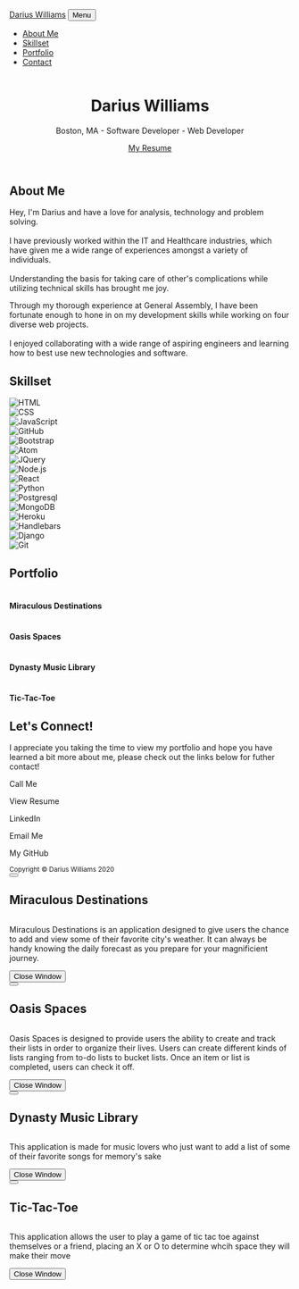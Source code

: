 <!DOCTYPE html>
<html lang="en">
    <head>
        <meta charset="utf-8" />
        <meta name="viewport" content="width=device-width, initial-scale=1, shrink-to-fit=no" />
        <meta name="description" content="" />
        <meta name="author" content="" />
        <title>Darius's Developer Portfolio</title>
        <!-- Favicon-->
        <link rel="icon" type="image/x-icon" href="assets/img/favicon.ico" />
        <!-- Font Awesome icons (free version)-->
        <script src="https://use.fontawesome.com/releases/v5.13.0/js/all.js" crossorigin="anonymous"></script>
        <!-- Google fonts-->
        <link href="https://fonts.googleapis.com/css2?family=Orbitron:wght@500&display=swap" rel="stylesheet" type="text/css" />
        <link href="https://fonts.googleapis.com/css?family=Lato:400,700,400italic,700italic" rel="stylesheet" type="text/css" />
        <!-- Core theme CSS (includes Bootstrap)-->
        <link href="css/styles.css" rel="stylesheet" />
    </head>
    <body id="page-top">
        <!-- Navigation-->
        <nav class="navbar navbar-expand-lg bg-secondary text-uppercase fixed-top" id="mainNav">
            <div class="container">
                <a class="navbar-brand js-scroll-trigger" href="#page-top">Darius Williams</a>
                <button class="navbar-toggler navbar-toggler-right text-uppercase font-weight-bold bg-primary text-white rounded" type="button" data-toggle="collapse" data-target="#navbarResponsive" aria-controls="navbarResponsive" aria-expanded="false" aria-label="Toggle navigation">
                    Menu
                    <i class="fas fa-bars"></i>
                </button>
                <div class="collapse navbar-collapse" id="navbarResponsive">
                    <ul class="navbar-nav ml-auto">
                        <li class="nav-item mx-0 mx-lg-1"><a class="nav-link py-3 px-0 px-lg-3 rounded js-scroll-trigger" href="#about">About Me</a></li>
                        <li class="nav-item mx-0 mx-lg-1"><a class="nav-link py-3 px-0 px-lg-3 rounded js-scroll-trigger" href="#technologies">Skillset</a></li>
                        <li class="nav-item mx-0 mx-lg-1"><a class="nav-link py-3 px-0 px-lg-3 rounded js-scroll-trigger" href="#portfolio">Portfolio</a></li>
                        <li class="nav-item mx-0 mx-lg-1"><a class="nav-link py-3 px-0 px-lg-3 rounded js-scroll-trigger" href="#contact">Contact</a></li>
                    </ul>
                </div>
            </div>
        </nav>
        <!-- Masthead-->
        <header class="masthead bg-primary text-white text-center">
            <div class="container d-flex align-items-center flex-column">
                <!-- Masthead Avatar Image-->
                <img class="masthead-avatar mb-5" src="https://avatars3.githubusercontent.com/u/58965588?s=460&u=3cc55af6ed6b89f6e254f2522df53a82853dd5ee&v=4" alt="" />
                <!-- Masthead Heading-->
                <h1 class="masthead-heading text-uppercase mb-0">Darius Williams</h1>
                <!-- Icon Divider-->
                <div class="divider-custom divider-light">
                    <div class="divider-custom-line"></div>
                    <div class="divider-custom-icon"><i class="fas fa-power-off"></i></div>
                    <div class="divider-custom-line"></div>
                </div>
                <!-- Masthead Subheading-->
                <p class="masthead-subheading font-weight-light mb-0">Boston, MA - Software Developer - Web Developer</p>
                <div class="text-center mt-4">
                    <a class="btn btn-xl btn-outline-light" href="https://drive.google.com/file/d/1ROfNn-CSO7CXJb_zl5oJDhHm4xcClxmN/view?usp=sharing">
                        <i class="fas fa-file mr-2"></i>
                        My Resume
                    </a>
            </div>
        </header>
        <!-- About Section-->
        <section class="page-section bg-primary text-white mb-0" id="about">
            <div class="container">
                <div class="about-picture aos-init aos-animate" data-aos="zoom-in-right"
                data-aos-easing="linear" data-aos-duration="300">
                </div>
                <!-- About Section Heading-->
                <h2 class="page-section-heading text-center text-uppercase text-white">About Me</h2>
                <!-- Icon Divider-->
                <div class="divider-custom divider-light">
                    <div class="divider-custom-line"></div>
                    <div class="divider-custom-icon"><i class="fas fa-power-off"></i></div>
                    <div class="divider-custom-line"></div>
                </div>
                <!-- About Section Content-->
                <div class="row">
                    <div class="col-lg-4 ml-auto"><p class="lead">Hey, I'm Darius and have a love for analysis, technology and problem solving. <br><br> I have previously worked within the IT and Healthcare industries, which have given me a wide range of experiences amongst a variety of individuals. <br><br> Understanding the basis for taking care of other's complications while utilizing technical skills has brought me joy.</p></div>
                    <div class="col-lg-4 mr-auto"><p class="lead">Through my thorough experience at General Assembly, I have been fortunate enough to hone in on my development skills while working on four diverse web projects. <br><br> I enjoyed collaborating with a wide range of aspiring engineers and learning how to best use new technologies and software.</p></div>
                </div>
            </div>
        </section>
        <!-- Technologies Section-->
        <section class="page-section" id="technologies">
            <div class="container">
                <h2 class="page-section-heading text-center text-uppercase text-secondary mb-0">Skillset</h2>
                <!-- Icon Divider-->
                <div class="divider-custom">
                    <div class="divider-custom-line"></div>
                    <div class="divider-custom-icon"><i class="fas fa-power-off"></i></div>
                    <div class="divider-custom-line"></div>
                </div>
                <div class="row devicon-list">
                    <div data-aos="flip-up" data-aos-easing="linear" data-aos-duration="300" class="aos-init">
                        <img src="https://icongr.am/devicon/html5-original-wordmark.svg?size=128&color=currentColor" alt="HTML" data-toggle="tooltip" data-placement="top" title data-original-title="HTML"/>
                    </div>
                    <div data-aos="flip-up" data-aos-easing="linear" data-aos-duration="300" class="aos-init">
                        <img src="https://icongr.am/devicon/css3-original-wordmark.svg?size=128&color=currentColor" alt="CSS" data-toggle="tooltip" data-placement="top" title data-original-title="CSS"/>
                    </div>
                    <div data-aos="flip-up" data-aos-easing="linear" data-aos-duration="300" class="aos-init">
                        <img src="https://icongr.am/devicon/javascript-original.svg?size=128&color=currentColor" alt="JavaScript" data-toggle="tooltip" data-placement="top" title data-original-title="JavaScript"/>
                    </div>
                    <div data-aos="flip-up" data-aos-easing="linear" data-aos-duration="300" class="aos-init">
                        <img src="https://icongr.am/devicon/github-original-wordmark.svg?size=128&color=currentColor" alt="GitHub" data-toggle="tooltip" data-placement="top" title data-original-title="GitHub"/>
                    </div>
                    <div data-aos="flip-up" data-aos-easing="linear" data-aos-duration="300" class="aos-init">
                        <img src="https://icongr.am/devicon/bootstrap-plain-wordmark.svg?size=128&color=currentColor" alt="Bootstrap" data-toggle="tooltip" data-placement="top" title data-original-title="Bootstrap"/>
                    </div>
                    <div data-aos="flip-up" data-aos-easing="linear" data-aos-duration="300" class="aos-init">
                        <img src="https://icongr.am/devicon/atom-original-wordmark.svg?size=128&color=currentColor" alt="Atom" data-toggle="tooltip" data-placement="top" title data-original-title="Atom"/>
                    </div>
                    <div data-aos="flip-up" data-aos-easing="linear" data-aos-duration="300" class="aos-init">
                        <img src="https://icongr.am/devicon/jquery-original-wordmark.svg?size=128&color=currentColor" alt="JQuery" data-toggle="tooltip" data-placement="top" title data-original-title="JQuery"/>
                    </div>
                    <div data-aos="flip-up" data-aos-easing="linear" data-aos-duration="300" class="aos-init">
                        <img src="https://icongr.am/devicon/nodejs-original-wordmark.svg?size=128&color=currentColor" alt="Node.js" data-toggle="tooltip" data-placement="top" title data-original-title="Node.js"/>
                    </div>
                    <div data-aos="flip-up" data-aos-easing="linear" data-aos-duration="300" class="aos-init">
                        <img src="https://icongr.am/devicon/react-original-wordmark.svg?size=128&color=currentColor" alt="React" data-toggle="tooltip" data-placement="top" title data-original-title="React"/>
                    </div>
                    <div data-aos="flip-up" data-aos-easing="linear" data-aos-duration="300" class="aos-init">
                        <img src="https://icongr.am/devicon/python-original-wordmark.svg?size=128&color=currentColor" alt="Python" data-toggle="tooltip" data-placement="top" title data-original-title="Python"/>
                    </div>
                    <div data-aos="flip-up" data-aos-easing="linear" data-aos-duration="300" class="aos-init">
                        <img src="https://icongr.am/devicon/postgresql-original-wordmark.svg?size=128&color=currentColor" alt="Postgresql" data-toggle="tooltip" data-placement="top" title data-original-title="Postgresql"/>
                    </div>
                    <div data-aos="flip-up" data-aos-easing="linear" data-aos-duration="300" class="aos-init">
                        <img src="https://icongr.am/devicon/mongodb-original-wordmark.svg?size=128&color=currentColor" alt="MongoDB" data-toggle="tooltip" data-placement="top" title data-original-title="MongoDB"/>
                    </div>
                    <div data-aos="flip-up" data-aos-easing="linear" data-aos-duration="300" class="aos-init">
                        <img src="https://icongr.am/devicon/heroku-original-wordmark.svg?size=128&color=currentColor" alt="Heroku" data-toggle="tooltip" data-placement="top" title data-original-title="Heroku"/>
                    </div>
                    <div data-aos="flip-up" data-aos-easing="linear" data-aos-duration="300" class="aos-init">
                        <img src="https://icongr.am/devicon/handlebars-original-wordmark.svg?size=128&color=currentColor" alt="Handlebars" data-toggle="tooltip" data-placement="top" title data-original-title="Handlebars"/>
                    </div>
                    <div data-aos="flip-up" data-aos-easing="linear" data-aos-duration="300" class="aos-init">
                        <img src="https://icongr.am/devicon/django-plain.svg?size=128&color=currentColor" alt="Django" data-toggle="tooltip" data-placement="top" title data-original-title="Django"/>
                    </div>
                    <div data-aos="flip-up" data-aos-easing="linear" data-aos-duration="300" class="aos-init">
                        <img src="https://icongr.am/devicon/git-original-wordmark.svg?size=128&color=currentColor" alt="Git" data-toggle="tooltip" data-placement="top" title data-original-title="Git"/>
                    </div>
                </div>
            </div>
        </section>
        <!-- Portfolio Section-->
        <section class="page-section portfolio" id="portfolio">
            <div class="container">
                <!-- Portfolio Section Heading-->
                <h2 class="page-section-heading text-center text-uppercase text-secondary mb-0">Portfolio</h2>
                <!-- Icon Divider-->
                <div class="divider-custom">
                    <div class="divider-custom-line"></div>
                    <div class="divider-custom-icon"><i class="fas fa-power-off"></i></div>
                    <div class="divider-custom-line"></div>
                </div>
                <!-- Portfolio Grid Items-->
                <div class="row">
                    <!-- Portfolio Item 1-->
                    <div class="col-md-6 col-lg-4 mb-5">
                        <div class="portfolio-item mx-auto" data-toggle="modal" data-target="#portfolioModal1">
                            <div class="portfolio-item-caption d-flex align-items-center justify-content-center h-100 w-100">
                                <div class="portfolio-item-caption-content text-center text-white"><i class="fas fa-plus fa-3x"></i></div>
                            </div>
                            <img class="img-fluid" src="assets/img/portfolio/miraculous-destinations.png" alt="" />
                        </div>
                        <div class="portfolio-caption">
                            <h4>Miraculous Destinations</h4>
                        </div>
                    </div>
                    <!-- Portfolio Item 2-->
                    <div class="col-md-6 col-lg-4 mb-5">
                        <div class="portfolio-item mx-auto" data-toggle="modal" data-target="#portfolioModal2">
                            <div class="portfolio-item-caption d-flex align-items-center justify-content-center h-100 w-100">
                                <div class="portfolio-item-caption-content text-center text-white"><i class="fas fa-plus fa-3x"></i></div>
                            </div>
                            <img class="img-fluid" src="assets/img/portfolio/oasis-spaces.png" alt="" />
                        </div>
                        <div class="portfolio-caption">
                            <h4>Oasis Spaces</h4>
                        </div>
                    </div>
                    <!-- Portfolio Item 3-->
                    <div class="col-md-6 col-lg-4 mb-5">
                        <div class="portfolio-item mx-auto" data-toggle="modal" data-target="#portfolioModal3">
                            <div class="portfolio-item-caption d-flex align-items-center justify-content-center h-100 w-100">
                                <div class="portfolio-item-caption-content text-center text-white"><i class="fas fa-plus fa-3x"></i></div>
                            </div>
                            <img class="img-fluid" src="assets/img/portfolio/music-library.png" alt="" />
                        </div>
                        <div class="portfolio-caption">
                            <h4>Dynasty Music Library</h4>
                        </div>
                    </div>
                    <!-- Portfolio Item 4-->
                    <div class="col-md-6 col-lg-4 mb-5 mb-lg-0">
                        <div class="portfolio-item mx-auto" data-toggle="modal" data-target="#portfolioModal4">
                            <div class="portfolio-item-caption d-flex align-items-center justify-content-center h-100 w-100">
                                <div class="portfolio-item-caption-content text-center text-white"><i class="fas fa-plus fa-3x"></i></div>
                            </div>
                            <img class="img-fluid" src="assets/img/portfolio/tic-tac-toe.png" alt="" />
                        </div>
                        <div class="portfolio-caption">
                            <h4>Tic-Tac-Toe</h4>
                        </div>
                    </div>
                </div>
            </div>
        </section>
        <!-- Contact Section-->
        <section class="page-section" id="contact">
            <div class="container">
                <!-- Contact Section Heading-->
                <h2 class="page-section-heading text-center text-uppercase text-secondary mb-0">Let's Connect!</h2>
                <!-- Icon Divider-->
                <div class="divider-custom">
                    <div class="divider-custom-line"></div>
                    <div class="divider-custom-icon"><i class="fas fa-power-off"></i></div>
                    <div class="divider-custom-line"></div>
                </div>
                <!-- Contact Section Form-->
                <div class="row justify-content-center">
                    <div class="col-lg-8 mx-auto">
                        <!-- To configure the contact form email address, go to mail/contact_me.php and update the email address in the PHP file on line 19.-->
                        <p class="text-muted mb-2">
                            I appreciate you taking the time to view my portfolio and hope you have learned a bit more about me, please check out the links below for futher contact!
                        </p>
                    <div class="col-lg-2 text-center">
                        <a href="tel:+19195213265">
                            <i class="fa fa-phone fa-4x sr-contact mb-2">
                            </i>
                        </a>
                        <p>Call Me</p>
                    </div>
                    <div class="col-lg-2 text-center">
                        <a href="https://drive.google.com/file/d/1ROfNn-CSO7CXJb_zl5oJDhHm4xcClxmN/view?usp=sharing" target="_blank">
                            <i class="fas fa-file-pdf fa-4x mb-2">
                            </i>
                        </a>
                        <p>View Resume</p>
                    </div>
                    <div class="col-lg-2 text-center">
                        <a href="https://www.linkedin.com/in/itsalldari/" target="_blank">
                            <i class="fab fa-linkedin fa-4x mb-2">
                            </i>
                        </a>
                        <p>LinkedIn</p>
                    </div>
                    <div class="col-lg-2 text-center">
                        <a href="mailto:itsalldari@gmail.com" target="_blank">
                            <i class="fas fa-envelope fa-4x mb-2">
                            </i>
                        </a>
                        <p>Email Me</p>
                    </div>
                    <div class="col-lg-2 text-center">
                        <a href="https://github.com/ItsAllDari" target="_blank">
                            <i class="fab fa-github fa-4x mb-2">
                            </i>
                        </a>
                        <p>My GitHub</p>
                    </div>
                </div>
            </div>
        </section>
        <!-- Footer-->
        <!-- <footer class="footer text-center">
            <div class="container">
                <div class="row"> -->
                    <!-- Footer Location-->
                    <!-- <div class="col-lg-4 mb-5 mb-lg-0">
                        <h4 class="text-uppercase mb-4">Location</h4>
                        <p class="lead mb-0">
                            <br />
                            Boston, MA 02124
                        </p>
                    </div> -->
                    <!-- Footer About Text-->
                    <!-- <div class="col-lg-4">
                        <h4 class="text-uppercase mb-4"></h4>
                        <p class="lead mb-0">
                            Keep Creating
                        </p>
                    </div>
                </div>
            </div>
        </footer> -->
        <!-- Copyright Section-->
        <div class="copyright py-4 text-center text-white">
            <div class="container"><small>Copyright © Darius Williams 2020</small></div>
        </div>
        <!-- Scroll to Top Button (Only visible on small and extra-small screen sizes)-->
        <div class="scroll-to-top d-lg-none position-fixed">
            <a class="js-scroll-trigger d-block text-center text-white rounded" href="#page-top"><i class="fa fa-chevron-up"></i></a>
        </div>
        <!-- Portfolio Modals-->
        <!-- Portfolio Modal 1-->
        <div class="portfolio-modal modal fade" id="portfolioModal1" tabindex="-1" role="dialog" aria-labelledby="portfolioModal1Label" aria-hidden="true">
            <div class="modal-dialog modal-xl" role="document">
                <div class="modal-content">
                    <button class="close" type="button" data-dismiss="modal" aria-label="Close">
                        <span aria-hidden="true"><i class="fas fa-times"></i></span>
                    </button>
                    <div class="modal-body text-center">
                        <div class="container">
                            <div class="row justify-content-center">
                                <div class="col-lg-8">
                                    <!-- Portfolio Modal - Title-->
                                    <h2 class="portfolio-modal-title text-secondary text-uppercase mb-0" id="portfolioModal1Label">Miraculous Destinations</h2>
                                    <!-- Icon Divider-->
                                    <div class="divider-custom">
                                        <div class="divider-custom-line"></div>
                                        <div class="divider-custom-icon"><i class="fas fa-power-off"></i></div>
                                        <div class="divider-custom-line"></div>
                                    </div>
                                    <!-- Portfolio Modal - Image-->
                                    <img class="img-fluid rounded mb-5" src="assets/img/portfolio/miraculous-destinations.png" alt="" />
                                    <!-- Portfolio Modal - Text-->
                                    <p class="mb-5">Miraculous Destinations is an application designed to give users the chance to add and view some of their favorite city's weather. It can always be handy knowing the daily forecast as you prepare for your magnificient journey.</p>
                                    <button class="btn btn-primary" data-dismiss="modal">
                                        <i class="fas fa-times fa-fw"></i>
                                        Close Window
                                    </button>
                                </div>
                            </div>
                        </div>
                    </div>
                </div>
            </div>
        </div>
        <!-- Portfolio Modal 2-->
        <div class="portfolio-modal modal fade" id="portfolioModal2" tabindex="-1" role="dialog" aria-labelledby="portfolioModal2Label" aria-hidden="true">
            <div class="modal-dialog modal-xl" role="document">
                <div class="modal-content">
                    <button class="close" type="button" data-dismiss="modal" aria-label="Close">
                        <span aria-hidden="true"><i class="fas fa-times"></i></span>
                    </button>
                    <div class="modal-body text-center">
                        <div class="container">
                            <div class="row justify-content-center">
                                <div class="col-lg-8">
                                    <!-- Portfolio Modal - Title-->
                                    <h2 class="portfolio-modal-title text-secondary text-uppercase mb-0" id="portfolioModal2Label">Oasis Spaces</h2>
                                    <!-- Icon Divider-->
                                    <div class="divider-custom">
                                        <div class="divider-custom-line"></div>
                                        <div class="divider-custom-icon"><i class="fas fa-power-off"></i></div>
                                        <div class="divider-custom-line"></div>
                                    </div>
                                    <!-- Portfolio Modal - Image-->
                                    <img class="img-fluid rounded mb-5" src="assets/img/portfolio/oasis-spaces.png" alt="" />
                                    <!-- Portfolio Modal - Text-->
                                    <p class="mb-5">Oasis Spaces is designed to provide users the ability to create and track their lists in order to organize their lives. Users can create different kinds of lists ranging from to-do lists to bucket lists. Once an item or list is completed, users can check it off.</p>
                                    <button class="btn btn-primary" data-dismiss="modal">
                                        <i class="fas fa-times fa-fw"></i>
                                        Close Window
                                    </button>
                                </div>
                            </div>
                        </div>
                    </div>
                </div>
            </div>
        </div>
        <!-- Portfolio Modal 3-->
        <div class="portfolio-modal modal fade" id="portfolioModal3" tabindex="-1" role="dialog" aria-labelledby="portfolioModal3Label" aria-hidden="true">
            <div class="modal-dialog modal-xl" role="document">
                <div class="modal-content">
                    <button class="close" type="button" data-dismiss="modal" aria-label="Close">
                        <span aria-hidden="true"><i class="fas fa-times"></i></span>
                    </button>
                    <div class="modal-body text-center">
                        <div class="container">
                            <div class="row justify-content-center">
                                <div class="col-lg-8">
                                    <!-- Portfolio Modal - Title-->
                                    <h2 class="portfolio-modal-title text-secondary text-uppercase mb-0" id="portfolioModal3Label">Dynasty Music Library</h2>
                                    <!-- Icon Divider-->
                                    <div class="divider-custom">
                                        <div class="divider-custom-line"></div>
                                        <div class="divider-custom-icon"><i class="fas fa-power-off"></i></div>
                                        <div class="divider-custom-line"></div>
                                    </div>
                                    <!-- Portfolio Modal - Image-->
                                    <img class="img-fluid rounded mb-5" src="assets/img/portfolio/music-library.png" alt="" />
                                    <!-- Portfolio Modal - Text-->
                                    <p class="mb-5">This application is made for music lovers who just want to add a list of some of their favorite songs for memory's sake</p>
                                    <button class="btn btn-primary" data-dismiss="modal">
                                        <i class="fas fa-times fa-fw"></i>
                                        Close Window
                                    </button>
                                </div>
                            </div>
                        </div>
                    </div>
                </div>
            </div>
        </div>
        <!-- Portfolio Modal 4-->
        <div class="portfolio-modal modal fade" id="portfolioModal4" tabindex="-1" role="dialog" aria-labelledby="portfolioModal4Label" aria-hidden="true">
            <div class="modal-dialog modal-xl" role="document">
                <div class="modal-content">
                    <button class="close" type="button" data-dismiss="modal" aria-label="Close">
                        <span aria-hidden="true"><i class="fas fa-times"></i></span>
                    </button>
                    <div class="modal-body text-center">
                        <div class="container">
                            <div class="row justify-content-center">
                                <div class="col-lg-8">
                                    <!-- Portfolio Modal - Title-->
                                    <h2 class="portfolio-modal-title text-secondary text-uppercase mb-0" id="portfolioModal4Label">Tic-Tac-Toe</h2>
                                    <!-- Icon Divider-->
                                    <div class="divider-custom">
                                        <div class="divider-custom-line"></div>
                                        <div class="divider-custom-icon"><i class="fas fa-power-off"></i></div>
                                        <div class="divider-custom-line"></div>
                                    </div>
                                    <!-- Portfolio Modal - Image-->
                                    <img class="img-fluid rounded mb-5" src="assets/img/portfolio/tic-tac-toe.png" alt="" />
                                    <!-- Portfolio Modal - Text-->
                                    <p class="mb-5">This application allows the user to play a game of tic tac toe against themselves or a friend, placing an X or O to determine whcih space they will make their move</p>
                                    <button class="btn btn-primary" data-dismiss="modal">
                                        <i class="fas fa-times fa-fw"></i>
                                        Close Window
                                    </button>
                                </div>
                            </div>
                        </div>
                    </div>
                </div>
            </div>
        </div>
        <!-- Bootstrap core JS-->
        <script src="https://cdnjs.cloudflare.com/ajax/libs/jquery/3.5.1/jquery.min.js"></script>
        <script src="https://stackpath.bootstrapcdn.com/bootstrap/4.5.0/js/bootstrap.bundle.min.js"></script>
        <!-- Third party plugin JS-->
        <script src="https://cdnjs.cloudflare.com/ajax/libs/jquery-easing/1.4.1/jquery.easing.min.js"></script>
        <!-- Contact form JS-->
        <script src="assets/mail/jqBootstrapValidation.js"></script>
        <script src="assets/mail/contact_me.js"></script>
        <!-- Core theme JS-->
        <script src="js/scripts.js"></script>
    </body>
</html>
